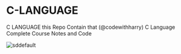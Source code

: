 # C-LANGUAGE
C LANGUAGE this Repo Contain that (@codewithharry) C Language Complete Course  Notes and Code



![sddefault](https://user-images.githubusercontent.com/71000042/214388178-c5f29310-1440-486b-b2be-9dc8c03f83cd.jpg)
